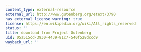 ```yaml
---
content_type: external-resource
external_url: http://www.gutenberg.org/etext/3790
has_external_license_warning: true
license: https://en.wikipedia.org/wiki/All_rights_reserved
status: ''
title: download from Project Gutenberg
uid: 05a515cd-3930-4439-81c7-540f528dccd9
wayback_url: ''
---
```

